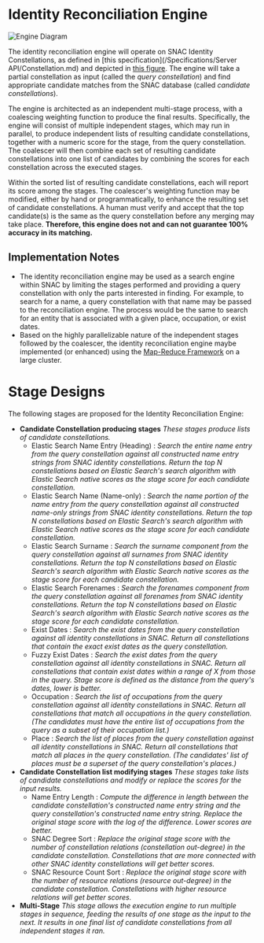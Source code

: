 # Identity Reconciliation Engine

![Engine Diagram](http://gitlab.iath.virginia.edu/snac/Documentation/raw/ir/Specifications/Originals/IR_Engine.svg)

The identity reconciliation engine will operate on SNAC Identity Constellations, as defined in [this specification](/Specifications/Server API/Constellation.md) and depicted in [this figure](/Specifications/Originals/IC_Overview.pdf).  The engine will take a partial constellation as input (called the _query constellation_) and find appropriate candidate matches from the SNAC database (called _candidate constellations_).

The engine is architected as an independent multi-stage process, with a coalescing weighting function to produce the final results.  Specifically, the engine will consist of multiple independent stages, which may run in parallel, to produce independent lists of resulting candidate constellations, together with a numeric score for the stage, from the query constellation.  The coalescer will then combine each set of resulting candidate constellations into one list of candidates by combining the scores for each constellation across the executed stages.

Within the sorted list of resulting candidate constellations, each will report its score among the stages.  The coalescer's weighting function may be modified, either by hand or programmatically, to enhance the resulting set of candidate constellations.  A human must verify and accept that the top candidate(s) is the same as the query constellation before any merging may take place. **Therefore, this engine does not and can not guarantee 100% accuracy in its matching.**

## Implementation Notes

* The identity reconciliation engine may be used as a search engine within SNAC by limiting the stages performed and providing a query constellation with only the parts interested in finding.  For example, to search for a name, a query constellation with that name may be passed to the reconciliation engine.  The process would be the same to search for an entity that is associated with a given place, occupation, or exist dates.
* Based on the highly parallelizable nature of the independent stages followed by the coalescer, the identity reconciliation engine maybe implemented (or enhanced) using the [Map-Reduce Framework](http://static.googleusercontent.com/media/research.google.com/en//archive/mapreduce-osdi04.pdf) on a large cluster.

# Stage Designs

The following stages are proposed for the Identity Reconciliation Engine:

* **Candidate Constellation producing stages** *These stages produce lists of candidate constellations.*
  * Elastic Search Name Entry (Heading) : *Search the entire name entry from the query constellation against all constructed name entry strings from SNAC identity constellations.  Return the top N constellations based on Elastic Search's search algorithm with Elastic Search native scores as the stage score for each candidate constellation.*
  * Elastic Search Name (Name-only) : *Search the name portion of the name entry from the query constellation against all constructed name-only strings from SNAC identity constellations.  Return the top N constellations based on Elastic Search's search algorithm with Elastic Search native scores as the stage score for each candidate constellation.*
  * Elastic Search Surname : *Search the surname component from the query constellation against all surnames from SNAC identity constellations.  Return the top N constellations based on Elastic Search's search algorithm with Elastic Search native scores as the stage score for each candidate constellation.*
  * Elastic Search Forenames : *Search the forenames component from the query constellation against all forenames from SNAC identity constellations.  Return the top N constellations based on Elastic Search's search algorithm with Elastic Search native scores as the stage score for each candidate constellation.*
  * Exist Dates : *Search the exist dates from the query constellation against all identity constellations in SNAC.  Return all constellations that contain the exact exist dates as the query constellation.*
  * Fuzzy Exist Dates : *Search the exist dates from the query constellation against all identity constellations in SNAC.  Return all constellations that contain exist dates within a range of X from those in the query.  Stage score is defined as the distance from the query's dates, lower is better.*
  * Occupation : *Search the list of occupations from the query constellation against all identity constellations in SNAC.  Return all constellations that match all occupations in the query constellation.  (The candidates must have the entire list of occupations from the query as a subset of their occupation list.)*
  * Place : *Search the list of places from the query constellation against all identity constellations in SNAC.  Return all constellations that match all places in the query constellation. (The candidates' list of places must be a superset of the query constellation's places.)*
* **Candidate Constellation list modifying stages** *These stages take lists of candidate constellations and modify or replace the scores for the input results.*
  * Name Entry Length : *Compute the difference in length between the candidate constellation's constructed name entry string and the query constellation's constructed name entry string.  Replace the original stage score with the log of the difference. Lower scores are better.*
  * SNAC Degree Sort : *Replace the original stage score with the number of constellation relations (constellation out-degree) in the candidate constellation.  Constellations that are more connected with other SNAC identity constellations will get better scores.*
  * SNAC Resource Count Sort : *Replace the original stage score with the number of resource relations (resource out-degree) in the candidate constellation.  Constellations with higher resource relations will get better scores.*
* **Multi-Stage**  *This stage allows the execution engine to run multiple stages in sequence, feeding the results of one stage as the input to the next.  It results in one final list of candidate constellations from all independent stages it ran.*
